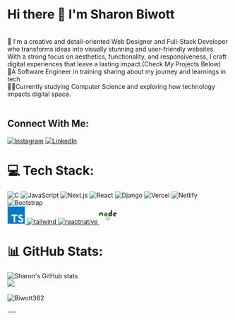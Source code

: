  # Hi there 👋 I'm Sharon Biwott

<br/>
🎨 I'm a creative and detail-oriented Web Designer and Full-Stack Developer who transforms ideas into visually stunning and user-friendly websites. With a strong focus on aesthetics, functionality, and responsiveness, I craft digital experiences that leave a lasting impact.(Check My Projects Below)
<br/>
🌱A Software Engineer in training sharing about my journey and learnings in tech <br/>
👨‍💻Currently studying Computer Science and exploring how technology impacts digital space.<br/>
<br/>

## Connect With Me:
[![Instagram](https://img.shields.io/badge/Instagram-%23E4405F.svg?style=for-the-badge&logo=instagram&logoColor=white)](https://www.instagram.com/sharonbiwott_/) 
[![LinkedIn](https://img.shields.io/badge/%20-LinkedIn-%230077B5.svg?style=for-the-badge&logo=linkedin&logoColor=white)](https://www.linkedin.com/in/sharon-biwott-444749279/)




# 💻 Tech Stack:
![C](https://img.shields.io/badge/c-%2300599C.svg?style=for-the-badge&logo=c&logoColor=white) ![JavaScript](https://img.shields.io/badge/javascript-%23323330.svg?style=for-the-badge&logo=javascript&logoColor=%23F7DF1E) ![Next.js](https://img.shields.io/badge/next.js-%23000000.svg?style=for-the-badge&logo=next.js&logoColor=white) ![React](https://img.shields.io/badge/react-%2320232a.svg?style=for-the-badge&logo=react&logoColor=%2361DAFB) ![Django](https://img.shields.io/badge/django-%23092E20.svg?style=for-the-badge&logo=django&logoColor=white) ![Vercel](https://img.shields.io/badge/vercel-%23000000.svg?style=for-the-badge&logo=vercel&logoColor=white) ![Netlify](https://img.shields.io/badge/netlify-%23000000.svg?style=for-the-badge&logo=netlify&logoColor=#00C7B7) ![Bootstrap](https://img.shields.io/badge/bootstrap-%238511FA.svg?style=for-the-badge&logo=bootstrap&logoColor=white)
<br/>
<a href="https://www.typescriptlang.org/" target="_blank" rel="noreferrer"><img src="https://raw.githubusercontent.com/devicons/devicon/master/icons/typescript/typescript-original.svg" alt="typescript" width="40" height="40"/> </a>
<a href="https://tailwindcss.com/" target="_blank" rel="noreferrer"> <img src="https://www.vectorlogo.zone/logos/tailwindcss/tailwindcss-icon.svg" alt="tailwind" width="40" height="40"/>
<a href="https://reactnative.dev/" target="_blank" rel="noreferrer"> <img src="https://reactnative.dev/img/header_logo.svg" alt="reactnative" width="40" height="40"/> </a>
<a href="https://nodejs.org" target="_blank" rel="noreferrer"> <img src="https://raw.githubusercontent.com/devicons/devicon/master/icons/nodejs/nodejs-original-wordmark.svg" alt="nodejs" width="40" height="40"/> </a> 
# 📊 GitHub Stats:

![Sharon's GitHub stats](https://github-readme-stats.vercel.app/api?username=Biwott362&show_icons=true&theme=radical) <br/>
![](https://github-readme-stats.vercel.app/api/top-langs/?username=Biwott362&theme=dark&hide_border=false&include_all_commits=false&count_private=false&layout=compact)


<p align="left"> <img src="https://komarev.com/ghpvc/?username=Biwott362&label=Profile%20views&color=0e75b6&style=flat" alt="Biwott362" /> </p>
---


<!-- Proudly created with GPRM ( https://gprm.itsvg.in ) -->

